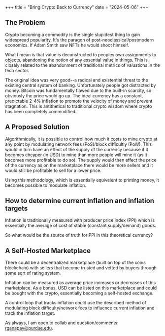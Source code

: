 +++
title = "Bring Crypto Back to Currency" 
date = "2024-05-06" 
+++

## The Problem

Crypto becoming a commodity is the single stupidest thing to gain widespread popularity. It's the paragon of post-neoclassical/postmodern economics. If Adam Smith saw NFTs he would shoot himself. 

What I mean is that value is deconstructed to peoples own assignments to objects, abandoning the notion of any essential value in things. This is closely related to the abandonment of traditional metrics of valuations in the tech sector. 

The original idea was very good--a radical and existential threat to the existing central system of banking. Unfortunately people got distracted by money. Bitcoin was fundamentally flawed due to the built-in scarcity, so obviously the price would go up. The ideal currency has a constant, predictable 2-4% inflation to promote the velocity of money and prevent stagnation. This is antithetical to traditional crypto wisdom where crypto has been completely commodified.  

## A Proposed Solution 

Algorithmically, it is possible to control how much it costs to mine crypto at any point by modulating network fees (PoS)/block difficultly (PoW). This would in turn have an effect of the supply of the currency because if it becomes cheaper (in USD) to mine than more people will mine it (as it becomes more profitable to do so). The supply would then effect the price of the currency as on the marketplace there would be more sellers and it would still be profitable to sell for a lower price. 

Using this methodology, which is essentially equivalent to printing money, it becomes possible to modulate inflation. 

## How to determine current inflation and inflation targets 

Inflation is traditionally measured with producer price index (PPI) which is essentially the average of cost of stable (constant supply/demand) goods. 

So what would be the source of truth for PPI in this theoretical currency? 

## A Self-Hosted Marketplace

There could be a decentralized marketplace (built on top of the coins blockchain) with sellers that become trusted and vetted by buyers through some sort of rating system. 

Inflation can be measured as average price increases or decreases of this marketplace. As a bonus, USD can be listed on this marketplace and could be bought with the crypto, essentially becoming a self-hosted exchange. 

A control loop that tracks inflation could use the described method of modulating block difficulty/network fees to influence current inflation and track the inflation target. 

As always, I am open to collab and question/comments: [rganapav@purdue.edu](mailto:rganapav@purdue.edu). 
